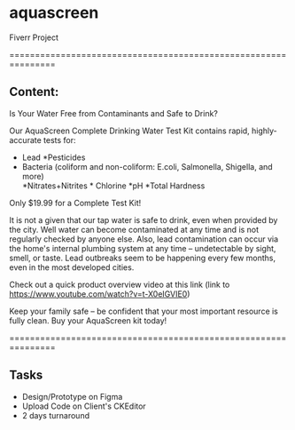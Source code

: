 # aquascreen
Fiverr Project

===============================================================

## Content:
Is Your Water Free from Contaminants and Safe to Drink?

Our AquaScreen Complete Drinking Water Test Kit contains rapid, highly-accurate tests for:

* Lead     *Pesticides
* Bacteria (coliform and non-coliform: E.coli, Salmonella, Shigella, and more)     
*Nitrates+Nitrites     * Chlorine     *pH     *Total Hardness 

Only $19.99 for a Complete Test Kit!

It is not a given that our tap water is safe to drink, even when provided by the city. Well water can become contaminated at any time and is not regularly checked by anyone else. Also, lead contamination can occur via the home's internal plumbing system at any time – undetectable by sight, smell, or taste.  Lead outbreaks seem to be happening every few months, even in the most developed cities.

Check out a quick product overview video at this link 
(link to https://www.youtube.com/watch?v=t-X0eIGVIE0)


Keep your family safe – be confident that your most important resource is fully clean.  Buy your AquaScreen kit today! 

===============================================================

## Tasks
- Design/Prototype on Figma
- Upload Code on Client's CKEditor
- 2 days turnaround
